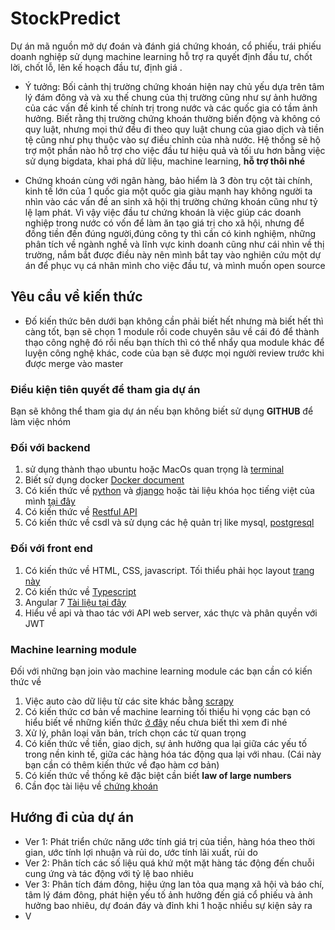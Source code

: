 # StockPredict
Dự án mã nguồn mở dự đoán và đánh giá chứng khoán, cổ phiếu, trái phiếu doanh nghiệp sử dụng machine learning hỗ trợ ra quyết định đầu tư, chốt lời, chốt lỗ, lên kế hoạch đầu tư, định giá .

- Ý tưởng: Bối cảnh thị trường chứng khoán hiện nay chủ yếu dựa trên tâm lý đám đông và và xu thế chung của thị trường cũng như sự ảnh hưởng của các vấn đề kinh tế chính trị trong nước và các quốc gia có tầm ảnh hưởng. Biết rằng thị trường chứng khoán thường biến động và không có quy luật, nhưng mọi thứ đều đi theo quy luật chung của giao dịch và tiền tệ cũng như phụ thuộc vào sự điều chỉnh của nhà nước. Hệ thống sẽ hộ trợ một phần nào hỗ trợ cho việc đầu tư hiệu quả và tối ưu hơn bằng việc sử dụng bigdata, khai phá dữ liệu, machine learning, **hỗ trợ thôi nhé**

- Chứng khoán cùng với ngân hàng, bảo hiểm là 3 đòn trụ cột tài chính, kinh tế lớn của 1 quốc gia một quốc gia giàu mạnh hay không người ta nhìn vào các vấn đề an sinh xã hội thị trường chứng khoán cũng như tỷ lệ lạm phát. Vì vậy việc đầu tư chứng khoán là việc giúp các doanh nghiệp trong nước có vốn để làm ăn tạo giá trị cho xã hội, nhưng để đồng tiền đến đúng người,đúng  công ty thì cần có kinh nghiệm, những phân tích về ngành nghề và lĩnh vực kinh doanh cũng như cái nhìn về thị trường, nắm bắt được điều này nên mình bắt tay vào nghiên cứu một dự án để phục vụ cá nhân mình cho việc đầu tư, và mình muốn open source

## Yêu cầu về kiến thức 
- Đố kiến thức bên dưới bạn không cần phải biết hết nhưng mà biết hết thì càng tốt, bạn sẽ chọn 1 module rồi code chuyên sâu về cái đó để thành thạo công nghệ đó rồi nếu bạn thích thì có thể nhẩy qua module khác để luyện công nghệ khác, code của bạn sẽ được mọi người review trước khi được merge vào master 
### Điều kiện tiên quyết để tham gia dự án 
Bạn sẽ không thể tham gia dự án nếu bạn không biết sử dụng **GITHUB** để làm việc nhóm

### Đối với backend 
1. sử dụng thành thạo ubuntu hoặc MacOs quan trọng là [terminal](https://www.howtogeek.com/412055/37-important-linux-commands-you-should-know/)
2. Biết sử dụng docker [Docker document](https://docs.docker.com/)
3. Có kiến thức về [python](https://python.org) và [django](https://docs.djangoproject.com/en/2.2/) hoặc tài liệu khóa học tiếng việt của mình [tại đây](https://www.youtube.com/playlist?list=PLZEIt444jqpB1j3RD4BrYm9JmNVYuzVNm)
4. Có kiến thức về  [Restful API](https://www.django-rest-framework.org/tutorial/quickstart/)
5. Có kiến thức về  csdl và sử dụng các hệ quản trị like mysql, [postgresql](https://www.postgresql.org/docs/10/index.html)


### Đối với front end 

1. Có kiến thức về HTML, CSS, javascript. Tối thiểu phải học layout [trang này](https://www.w3schools.com/css/tryit.asp?filename=trycss_website_layout_blog)
2. Có kiến thức về  [Typescript](https://www.typescriptlang.org/docs/handbook/basic-types.html)
3. Angular 7 [Tài liệu tại đây](https://angular.io/start)
4. Hiểu về api và thao tác với API web server, xác thực và phân quyền với JWT

### Machine learning module
Đối với những bạn join vào machine learning module các bạn cần có kiến thức về 

1. Việc auto cào dữ liệu từ các site khác bằng [scrapy](https://scrapy.org/)
2. Có kiến thức cơ bản về machine learning tối thiểu hi vọng các bạn có hiểu biết về những kiến thức [ở đây](https://www.youtube.com/playlist?list=PLZEIt444jqpBPoqtW2ARJp9ICnF3c7vJC) nếu chưa biết thì xem đi nhé
3. Xử lý, phân loại văn bản, trích chọn các từ quan trọng 
4. Có kiến thức về tiền, giao dịch, sự ảnh hưởng qua lại giữa các yếu tố  trong nền kinh tế, giữa các hàng hóa tác động qua lại với nhau. (Cái này bạn cần có thêm kiến thức về  đạo hàm cơ bản)
5. Có kiến thức về thống kê đặc biệt cần biết **law of large numbers**
6. Cần đọc tài liệu về  [chứng khoán](https://drive.google.com/open?id=10byweEWqMbzoKYEEjApWzmNFJvqp1ZLQ)

## Hướng đi của dự án 

- Ver 1: Phát triển chức năng ước tính giá trị của tiền, hàng hóa theo thời gian, ước tính lợi nhuận và rủi do, ước tính lãi xuất, rủi do 
- Ver 2: Phân tích các số liệu quá khứ một mặt hàng tác động đến chuỗi cung ứng và tác động với tỷ lệ bao nhiêu 
- Ver 3: Phân tích đám đông, hiệu ứng lan tỏa qua mạng xã hội và báo chí, tâm lý đám đông, phát hiện yếu tố ảnh hưởng đến giá cổ phiếu và ảnh hưởng bao nhiêu, dự đoán đáy và đỉnh khi 1 hoặc nhiều sự kiện sảy ra
- V




